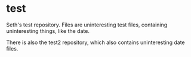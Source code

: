 test
====

Seth's test repository.  Files are uninteresting test files, containing uninteresting things, like the date.

There is also the test2 repository, which also contains
uninteresting date files.
